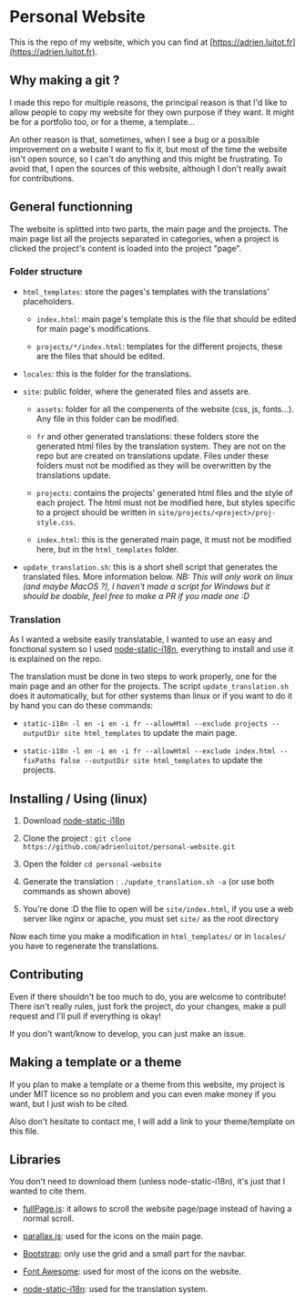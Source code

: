 # Personal Website

This is the repo of my website, which you can find at [https://adrien.luitot.fr](https://adrien.luitot.fr).

## Why making a git ?

I made this repo for multiple reasons, the principal reason is that I'd like to allow people to copy my website for they own purpose if they want. It might be for a portfolio too, or for a theme, a template...

An other reason is that, sometimes, when I see a bug or a possible improvement on a website I want to fix it, but most of the time the website isn't open source, so I can't do anything and this might be frustrating. To avoid that, I open the sources of this website, although I don't really await for contributions.

## General functionning

The website is splitted into two parts, the main page and the projects. The main page list all the projects separated in categories, when a project is clicked the project's content is loaded into the project "page".

### Folder structure

- `html_templates`: store the pages's templates with the translations' placeholders.
  
  - `index.html`: main page's template this is the file that should be edited for main page's modifications.
  
  - `projects/*/index.html`: templates for the different projects, these are the files that should be edited.

- `locales`: this is the folder for the translations.

- `site`: public folder, where the generated files and assets are.
  
  - `assets`: folder for all the compenents of the website (css, js, fonts...). Any file in this folder can be modified.
  
  - `fr` and other generated translations: these folders store the generated html files by the translation system. They are not on the repo but are created on translations update. Files under these folders must not be modified as they will be overwritten by the translations update. 
  
  - `projects`: contains the projects' generated html files and the style of each project. The html must not be modified here, but styles specific to a project should be written in `site/projects/<project>/proj-style.css`.
  
  - `index.html`: this is the generated main page, it must not be modified here, but in the `html_templates` folder.

- `update_translation.sh`: this is a short shell script that generates the translated files. More information below. *NB: This will only work on linux (and maybe MacOS ?), I haven't made a script for Windows but it should be doable, feel free to make a PR if you made one :D*

### Translation

As I wanted a website easily translatable, I wanted to use an easy and fonctional system so I used [node-static-i18n](https://github.com/claudetech/node-static-i18n), everything to install and use it is explained on the repo.

The translation must be done in two steps to work properly, one for the main page and an other for the projects. The script `update_translation.sh` does it automatically, but for other systems than linux or if you want to do it by hand you can do these commands:

- `static-i18n -l en -i en -i fr --allowHtml --exclude projects --outputDir site html_templates` to update the main page.

- `static-i18n -l en -i en -i fr --allowHtml --exclude index.html --fixPaths false --outputDir site html_templates` to update the projects.

## Installing / Using (linux)

1) Download [node-static-i18n](https://github.com/claudetech/node-static-i18n)

2) Clone the project : `git clone https://github.com/adrienluitot/personal-website.git`

3) Open the folder `cd personal-website`

4) Generate the translation : `./update_translation.sh -a` (or use both commands as shown above)

5) You're done :D the file to open will be `site/index.html`, if you use a web server like nginx or apache, you must set `site/` as the root directory

Now each time you make a modification in `html_templates/` or in `locales/` you have to regenerate the translations.

## Contributing

Even if there shouldn't be too much to do, you are welcome to contribute! There isn't really rules, just fork the project, do your changes, make a pull request and I'll pull if everything is okay!

If you don't want/know to develop, you can just make an issue.

## Making a template or a theme

If you plan to make a template or a theme from this website, my project is under MIT licence so no problem and you can even make money if you want, but I just wish to be cited.

Also don't hesitate to contact me, I will add a link to your theme/template on this file.

## Libraries

You don't need to download them (unless node-static-i18n), it's just that I wanted to cite them.

- [fullPage.js](https://github.com/alvarotrigo/fullPage.js): it allows to scroll the website page/page instead of having a normal scroll.

- [parallax.js](https://github.com/wagerfield/parallax): used for the icons on the main page.

- [Bootstrap](https://github.com/twbs/bootstrap): only use the grid and a small part for the navbar.

- [Font Awesome](https://github.com/FortAwesome/Font-Awesome): used for most of the icons on the website.

- [node-static-i18n](https://github.com/claudetech/node-static-i18n): used for the translation system.
